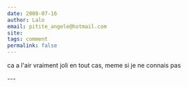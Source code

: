 ```yaml
---
date: 2008-07-16
author: Lalo
email: pitite_angele@hotmail.com
site: 
tags: comment
permalink: false
---
```


<p>ca a l'air vraiment joli en tout cas, meme si je ne connais pas</p>
---
